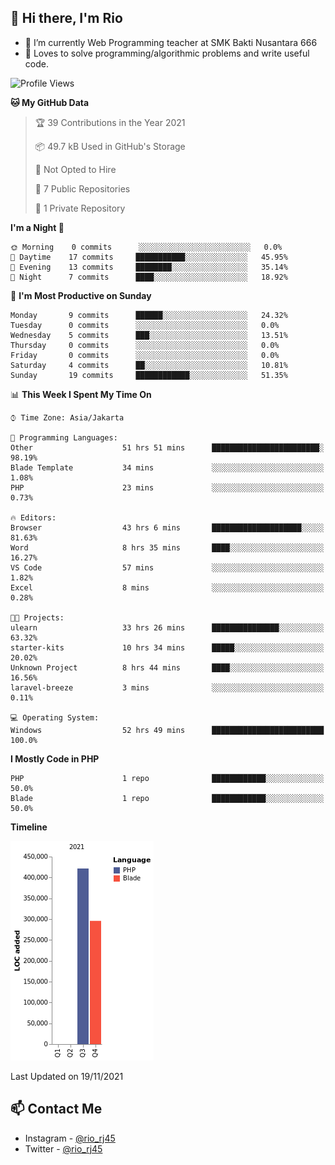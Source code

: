 ## 👋 Hi there, I'm Rio 

-  🔭 I’m currently Web Programming teacher at SMK Bakti Nusantara 666
-  💬 Loves to solve programming/algorithmic problems and write useful code.

<!--START_SECTION:waka-->
![Profile Views](http://img.shields.io/badge/Profile%20Views-213-blue)

**🐱 My GitHub Data** 

> 🏆 39 Contributions in the Year 2021
 > 
> 📦 49.7 kB Used in GitHub's Storage 
 > 
> 🚫 Not Opted to Hire
 > 
> 📜 7 Public Repositories 
 > 
> 🔑 1 Private Repository 
 > 
**I'm a Night 🦉** 

```text
🌞 Morning    0 commits      ░░░░░░░░░░░░░░░░░░░░░░░░░   0.0% 
🌆 Daytime    17 commits     ███████████░░░░░░░░░░░░░░   45.95% 
🌃 Evening    13 commits     ████████░░░░░░░░░░░░░░░░░   35.14% 
🌙 Night      7 commits      ████░░░░░░░░░░░░░░░░░░░░░   18.92%

```
📅 **I'm Most Productive on Sunday** 

```text
Monday       9 commits      ██████░░░░░░░░░░░░░░░░░░░   24.32% 
Tuesday      0 commits      ░░░░░░░░░░░░░░░░░░░░░░░░░   0.0% 
Wednesday    5 commits      ███░░░░░░░░░░░░░░░░░░░░░░   13.51% 
Thursday     0 commits      ░░░░░░░░░░░░░░░░░░░░░░░░░   0.0% 
Friday       0 commits      ░░░░░░░░░░░░░░░░░░░░░░░░░   0.0% 
Saturday     4 commits      ██░░░░░░░░░░░░░░░░░░░░░░░   10.81% 
Sunday       19 commits     ████████████░░░░░░░░░░░░░   51.35%

```


📊 **This Week I Spent My Time On** 

```text
⌚︎ Time Zone: Asia/Jakarta

💬 Programming Languages: 
Other                    51 hrs 51 mins      ████████████████████████░   98.19% 
Blade Template           34 mins             ░░░░░░░░░░░░░░░░░░░░░░░░░   1.08% 
PHP                      23 mins             ░░░░░░░░░░░░░░░░░░░░░░░░░   0.73%

🔥 Editors: 
Browser                  43 hrs 6 mins       ████████████████████░░░░░   81.63% 
Word                     8 hrs 35 mins       ████░░░░░░░░░░░░░░░░░░░░░   16.27% 
VS Code                  57 mins             ░░░░░░░░░░░░░░░░░░░░░░░░░   1.82% 
Excel                    8 mins              ░░░░░░░░░░░░░░░░░░░░░░░░░   0.28%

🐱‍💻 Projects: 
ulearn                   33 hrs 26 mins      ███████████████░░░░░░░░░░   63.32% 
starter-kits             10 hrs 34 mins      █████░░░░░░░░░░░░░░░░░░░░   20.02% 
Unknown Project          8 hrs 44 mins       ████░░░░░░░░░░░░░░░░░░░░░   16.56% 
laravel-breeze           3 mins              ░░░░░░░░░░░░░░░░░░░░░░░░░   0.11%

💻 Operating System: 
Windows                  52 hrs 49 mins      █████████████████████████   100.0%

```

**I Mostly Code in PHP** 

```text
PHP                      1 repo              ████████████░░░░░░░░░░░░░   50.0% 
Blade                    1 repo              ████████████░░░░░░░░░░░░░   50.0%

```


**Timeline**

![Chart not found](https://raw.githubusercontent.com/neushepa/neushepa/main/charts/bar_graph.png) 


 Last Updated on 19/11/2021
<!--END_SECTION:waka-->

## 📫 Contact Me
- Instagram - [@rio_rj45](https://www.instagram.com/rio_rj45/)
- Twitter - [@rio_rj45](https://twitter.com/rio_rj45)
